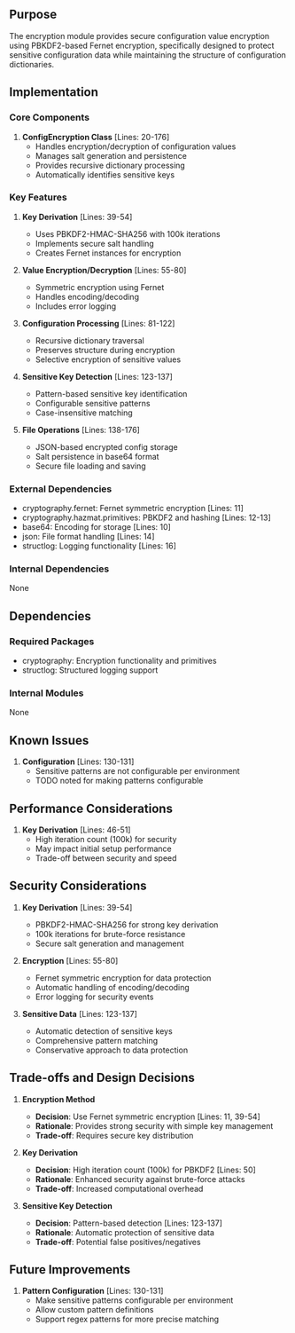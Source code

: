 ## Purpose

The encryption module provides secure configuration value encryption using PBKDF2-based Fernet encryption, specifically designed to protect sensitive configuration data while maintaining the structure of configuration dictionaries.

## Implementation

### Core Components

1. **ConfigEncryption Class** [Lines: 20-176]
   - Handles encryption/decryption of configuration values
   - Manages salt generation and persistence
   - Provides recursive dictionary processing
   - Automatically identifies sensitive keys

### Key Features

1. **Key Derivation** [Lines: 39-54]

   - Uses PBKDF2-HMAC-SHA256 with 100k iterations
   - Implements secure salt handling
   - Creates Fernet instances for encryption

2. **Value Encryption/Decryption** [Lines: 55-80]
   - Symmetric encryption using Fernet
   - Handles encoding/decoding
   - Includes error logging
3. **Configuration Processing** [Lines: 81-122]

   - Recursive dictionary traversal
   - Preserves structure during encryption
   - Selective encryption of sensitive values

4. **Sensitive Key Detection** [Lines: 123-137]

   - Pattern-based sensitive key identification
   - Configurable sensitive patterns
   - Case-insensitive matching

5. **File Operations** [Lines: 138-176]
   - JSON-based encrypted config storage
   - Salt persistence in base64 format
   - Secure file loading and saving

### External Dependencies

- cryptography.fernet: Fernet symmetric encryption [Lines: 11]
- cryptography.hazmat.primitives: PBKDF2 and hashing [Lines: 12-13]
- base64: Encoding for storage [Lines: 10]
- json: File format handling [Lines: 14]
- structlog: Logging functionality [Lines: 16]

### Internal Dependencies

None

## Dependencies

### Required Packages

- cryptography: Encryption functionality and primitives
- structlog: Structured logging support

### Internal Modules

None

## Known Issues

1. **Configuration** [Lines: 130-131]
   - Sensitive patterns are not configurable per environment
   - TODO noted for making patterns configurable

## Performance Considerations

1. **Key Derivation** [Lines: 46-51]
   - High iteration count (100k) for security
   - May impact initial setup performance
   - Trade-off between security and speed

## Security Considerations

1. **Key Derivation** [Lines: 39-54]

   - PBKDF2-HMAC-SHA256 for strong key derivation
   - 100k iterations for brute-force resistance
   - Secure salt generation and management

2. **Encryption** [Lines: 55-80]

   - Fernet symmetric encryption for data protection
   - Automatic handling of encoding/decoding
   - Error logging for security events

3. **Sensitive Data** [Lines: 123-137]
   - Automatic detection of sensitive keys
   - Comprehensive pattern matching
   - Conservative approach to data protection

## Trade-offs and Design Decisions

1. **Encryption Method**

   - **Decision**: Use Fernet symmetric encryption [Lines: 11, 39-54]
   - **Rationale**: Provides strong security with simple key management
   - **Trade-off**: Requires secure key distribution

2. **Key Derivation**

   - **Decision**: High iteration count (100k) for PBKDF2 [Lines: 50]
   - **Rationale**: Enhanced security against brute-force attacks
   - **Trade-off**: Increased computational overhead

3. **Sensitive Key Detection**
   - **Decision**: Pattern-based detection [Lines: 123-137]
   - **Rationale**: Automatic protection of sensitive data
   - **Trade-off**: Potential false positives/negatives

## Future Improvements

1. **Pattern Configuration** [Lines: 130-131]
   - Make sensitive patterns configurable per environment
   - Allow custom pattern definitions
   - Support regex patterns for more precise matching
